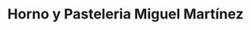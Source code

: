 ---
title: "Horno y Pasteleria Miguel Martínez"
url: /valencia/horno-y-pasteleria-miguel-martinez/
shop: panadería
---